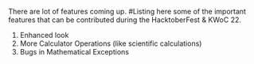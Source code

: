 There are lot of features coming up.
#Listing here some of the important features that can be contributed during the HacktoberFest & KWoC 22.

1. Enhanced look
2. More Calculator Operations (like scientific calculations)
3. Bugs in Mathematical Exceptions